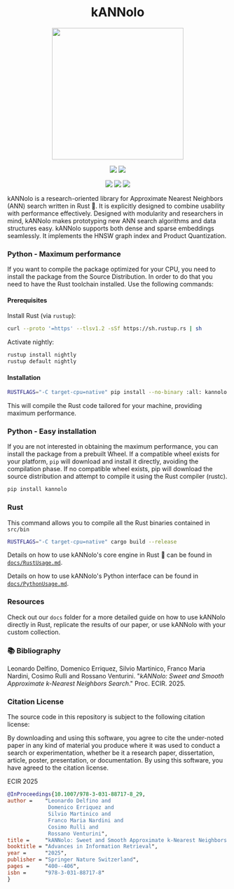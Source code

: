 

<h1 align="center">kANNolo</h1>
<p align="center">
    <img width="300px" src="/imgs/kannolo_with_text.jpeg" />
</p>

<p align="center">
    <a href="https://rdcu.be/eii62"><img src="https://badgen.net/static/paper/ECIR 2025/yellow"" /></a>  
    <a href="https://arxiv.org/abs/2501.06121"><img src="https://badgen.net/static/arXiv/2501.06121/red" /></a>
</p>

<p align="center">    
    <a href="https://crates.io/crates/kannolo"><img src="https://badgen.infra.medigy.com/crates/v/kannolo" /></a>
    <a href="https://crates.io/crates/kannolo"><img src="https://badgen.infra.medigy.com/crates/d/kannolo" /></a>
    <a href="LICENSE"><img src="https://badgen.net/static/license/MIT/blue" /></a>
</p>

<!--
<p align="center">    
    <a href="https://crates.io/crates/seismic"><img src="https://badgen.infra.medigy.com/crates/v/seismic" /></a>
    <a href="https://crates.io/crates/seismic"><img src="https://badgen.infra.medigy.com/crates/d/seismic" /></a>
    <a href="LICENSE.md"><img src="https://badgen.net/static/license/MIT/blue" /></a>
</p>

-->

kANNolo is a research-oriented library for Approximate Nearest Neighbors (ANN) search written in Rust 🦀. It is explicitly designed to combine usability with performance effectively. Designed with modularity and researchers in mind, kANNolo makes prototyping new ANN search algorithms and data structures easy. kANNolo supports both dense and sparse embeddings seamlessly. It implements the HNSW graph index and Product Quantization.


### Python - Maximum performance
If you want to compile the package optimized for your CPU, you need to install the package from the Source Distribution.
In order to do that you need to have the Rust toolchain installed. Use the following commands:
#### Prerequisites
Install Rust (via `rustup`):
```bash
curl --proto '=https' --tlsv1.2 -sSf https://sh.rustup.rs | sh
```

Activate nightly:
```bash
rustup install nightly
rustup default nightly
```

#### Installation
```bash
RUSTFLAGS="-C target-cpu=native" pip install --no-binary :all: kannolo
```
This will compile the Rust code tailored for your machine, providing maximum performance.

### Python - Easy installation
If you are not interested in obtaining the maximum performance, you can install the package from a prebuilt Wheel.
If a compatible wheel exists for your platform, `pip` will download and install it directly, avoiding the compilation phase.
If no compatible wheel exists, pip will download the source distribution and attempt to compile it using the Rust compiler (rustc).
```bash
pip install kannolo
```

### Rust 

This command allows you to compile all the Rust binaries contained in `src/bin`

```bash
RUSTFLAGS="-C target-cpu=native" cargo build --release
```

Details on how to use kANNolo's core engine in Rust 🦀 can be found in [`docs/RustUsage.md`](docs/RustUsage.md).

Details on how to use kANNolo's Python interface can be found in [`docs/PythonUsage.md`](docs/PythonUsage.md).


### Resources
Check out our `docs` folder for a more detailed guide on how to use kANNolo directly in Rust, replicate the results of our paper, or use kANNolo with your custom collection. 


### <a name="bib">📚 Bibliography</a>
Leonardo Delfino, Domenico Erriquez, Silvio Martinico, Franco Maria Nardini, Cosimo Rulli and Rossano Venturini. "*kANNolo: Sweet and Smooth Approximate k-Nearest Neighbors Search*." Proc. ECIR. 2025.


### Citation License
The source code in this repository is subject to the following citation license:

By downloading and using this software, you agree to cite the under-noted paper in any kind of material you produce where it was used to conduct a search or experimentation, whether be it a research paper, dissertation, article, poster, presentation, or documentation. By using this software, you have agreed to the citation license.


ECIR 2025
```bibtex
@InProceedings{10.1007/978-3-031-88717-8_29,
author =    "Leonardo Delfino and
             Domenico Erriquez and
             Silvio Martinico and
             Franco Maria Nardini and
             Cosimo Rulli and
             Rossano Venturini",
title =     "kANNolo: Sweet and Smooth Approximate k-Nearest Neighbors Search",
booktitle = "Advances in Information Retrieval",
year =      "2025",
publisher = "Springer Nature Switzerland",
pages =     "400--406",
isbn =      "978-3-031-88717-8"
}
```

